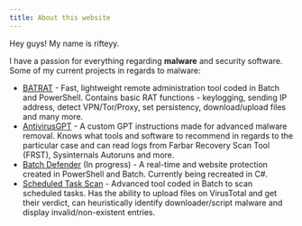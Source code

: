 ```yaml
---
title: About this website
---
```


Hey guys! My name is rifteyy.

I have a passion for everything regarding **malware** and security software.
Some of my current projects in regards to malware: 

- [BATRAT](https://github.com/rifteyy/batrat) - Fast, lightweight remote administration tool coded in Batch and PowerShell. Contains basic RAT functions - keylogging, sending IP address, detect VPN/Tor/Proxy, set persistency, download/upload files and many more.
- [AntivirusGPT](https://github.com/rifteyy/antivirusgpt) - A custom GPT instructions made for advanced malware removal. Knows what tools and software to recommend in regards to the particular case and can read logs from Farbar Recovery Scan Tool (FRST), Sysinternals Autoruns and more.
- [Batch Defender](https://github.com/rifteyy/batch-defender) (In progress) - A real-time and website protection created in PowerShell and Batch. Currently being recreated in C#.
- [Scheduled Task Scan](https://github.com/rifteyy/scheduled-task-scan) - Advanced tool coded in Batch to scan scheduled tasks. Has the ability to upload files on VirusTotal and get their verdict, can heuristically identify downloader/script malware and display invalid/non-existent entries.
